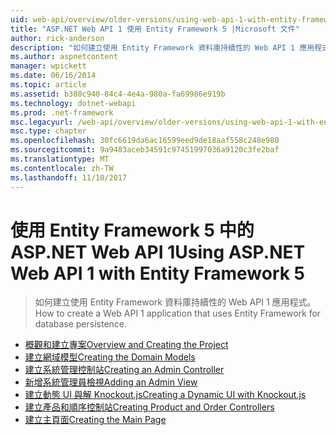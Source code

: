 ```yaml
---
uid: web-api/overview/older-versions/using-web-api-1-with-entity-framework-5/index
title: "ASP.NET Web API 1 使用 Entity Framework 5 |Microsoft 文件"
author: rick-anderson
description: "如何建立使用 Entity Framework 資料庫持續性的 Web API 1 應用程式。"
ms.author: aspnetcontent
manager: wpickett
ms.date: 06/16/2014
ms.topic: article
ms.assetid: b380c940-84c4-4e4a-980a-fa69986e919b
ms.technology: dotnet-webapi
ms.prod: .net-framework
msc.legacyurl: /web-api/overview/older-versions/using-web-api-1-with-entity-framework-5
msc.type: chapter
ms.openlocfilehash: 30fc6619da6ac16599eed9de18aaf558c248e980
ms.sourcegitcommit: 9a9483aceb34591c97451997036a9120c3fe2baf
ms.translationtype: MT
ms.contentlocale: zh-TW
ms.lasthandoff: 11/10/2017
---
```

<a name="using-aspnet-web-api-1-with-entity-framework-5"></a><span data-ttu-id="3f538-103">使用 Entity Framework 5 中的 ASP.NET Web API 1</span><span class="sxs-lookup"><span data-stu-id="3f538-103">Using ASP.NET Web API 1 with Entity Framework 5</span></span>
====================
> <span data-ttu-id="3f538-104">如何建立使用 Entity Framework 資料庫持續性的 Web API 1 應用程式。</span><span class="sxs-lookup"><span data-stu-id="3f538-104">How to create a Web API 1 application that uses Entity Framework for database persistence.</span></span>


- [<span data-ttu-id="3f538-105">概觀和建立專案</span><span class="sxs-lookup"><span data-stu-id="3f538-105">Overview and Creating the Project</span></span>](using-web-api-with-entity-framework-part-1.md)
- [<span data-ttu-id="3f538-106">建立網域模型</span><span class="sxs-lookup"><span data-stu-id="3f538-106">Creating the Domain Models</span></span>](using-web-api-with-entity-framework-part-2.md)
- [<span data-ttu-id="3f538-107">建立系統管理控制站</span><span class="sxs-lookup"><span data-stu-id="3f538-107">Creating an Admin Controller</span></span>](using-web-api-with-entity-framework-part-3.md)
- [<span data-ttu-id="3f538-108">新增系統管理員檢視</span><span class="sxs-lookup"><span data-stu-id="3f538-108">Adding an Admin View</span></span>](using-web-api-with-entity-framework-part-4.md)
- [<span data-ttu-id="3f538-109">建立動態 UI 與解 Knockout.js</span><span class="sxs-lookup"><span data-stu-id="3f538-109">Creating a Dynamic UI with Knockout.js</span></span>](using-web-api-with-entity-framework-part-5.md)
- [<span data-ttu-id="3f538-110">建立產品和順序控制站</span><span class="sxs-lookup"><span data-stu-id="3f538-110">Creating Product and Order Controllers</span></span>](using-web-api-with-entity-framework-part-6.md)
- [<span data-ttu-id="3f538-111">建立主頁面</span><span class="sxs-lookup"><span data-stu-id="3f538-111">Creating the Main Page</span></span>](using-web-api-with-entity-framework-part-7.md)
